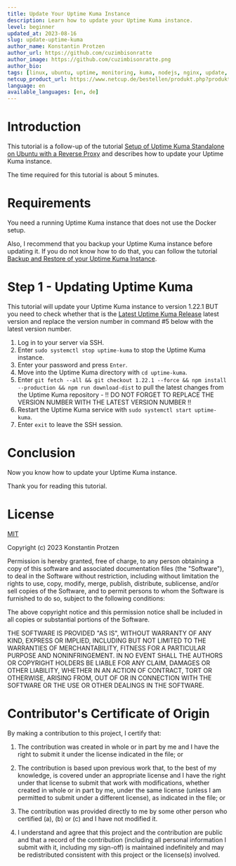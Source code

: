 ```yaml
---
title: Update Your Uptime Kuma Instance
description: Learn how to update your Uptime Kuma instance.
level: beginner
updated_at: 2023-08-16
slug: update-uptime-kuma
author_name: Konstantin Protzen
author_url: https://github.com/cuzimbisonratte
author_image: https://github.com/cuzimbisonratte.png
author_bio:
tags: [linux, ubuntu, uptime, monitoring, kuma, nodejs, nginx, update, up-to-date]
netcup_product_url: https://www.netcup.de/bestellen/produkt.php?produkt=2991
language: en
available_languages: [en, de]
---
```


# Introduction

This tutorial is a follow-up of the tutorial [Setup of Uptime Kuma Standalone on Ubuntu with a Reverse Proxy](https://community.netcup.com/en/tutorials/ubuntu-uptime-kuma-standalone-installation) and describes how to update your Uptime Kuma instance.

The time required for this tutorial is about 5 minutes.

# Requirements

You need a running Uptime Kuma instance that does not use the Docker setup.

Also, I recommend that you backup your Uptime Kuma instance before updating it. If you do not know how to do that, you can follow the tutorial [Backup and Restore of your Uptime Kuma Instance](https://community.netcup.com/en/tutorials/backup-uptime-kuma).

# Step 1 - Updating Uptime Kuma

This tutorial will update your Uptime Kuma instance to version 1.22.1 BUT you need to check whether that is the [Latest Uptime Kuma Release](https://github.com/louislam/uptime-kuma/releases/latest) latest version and replace the version number in command #5 below with the latest version number.

1. Log in to your server via SSH.
2. Enter `sudo systemctl stop uptime-kuma` to stop the Uptime Kuma instance.
3. Enter your password and press `Enter`.
4. Move into the Uptime Kuma directory with `cd uptime-kuma`.
5. Enter `git fetch --all && git checkout 1.22.1 --force && npm install --production && npm run download-dist` to pull the latest changes from the Uptime Kuma repository - !! DO NOT FORGET TO REPLACE THE VERSION NUMBER WITH THE LATEST VERSION NUMBER !!
6. Restart the Uptime Kuma service with `sudo systemctl start uptime-kuma`.
7. Enter `exit` to leave the SSH session.

# Conclusion

Now you know how to update your Uptime Kuma instance.

Thank you for reading this tutorial.

# License

[MIT](https://github.com/netcup-community/community-tutorials/blob/main/LICENSE)

Copyright (c) 2023 Konstantin Protzen

Permission is hereby granted, free of charge, to any person obtaining a copy of this software and associated documentation files (the "Software"), to deal in the Software without restriction, including without limitation the rights to use, copy, modify, merge, publish, distribute, sublicense, and/or sell copies of the Software, and to permit persons to whom the Software is furnished to do so, subject to the following conditions:

The above copyright notice and this permission notice shall be included in all copies or substantial portions of the Software.

THE SOFTWARE IS PROVIDED "AS IS", WITHOUT WARRANTY OF ANY KIND, EXPRESS OR IMPLIED, INCLUDING BUT NOT LIMITED TO THE WARRANTIES OF MERCHANTABILITY, FITNESS FOR A PARTICULAR PURPOSE AND NONINFRINGEMENT. IN NO EVENT SHALL THE AUTHORS OR COPYRIGHT HOLDERS BE LIABLE FOR ANY CLAIM, DAMAGES OR OTHER LIABILITY, WHETHER IN AN ACTION OF CONTRACT, TORT OR OTHERWISE, ARISING FROM, OUT OF OR IN CONNECTION WITH THE SOFTWARE OR THE USE OR OTHER DEALINGS IN THE SOFTWARE.

# Contributor's Certificate of Origin

By making a contribution to this project, I certify that:

1.  The contribution was created in whole or in part by me and I have the right to submit it under the license indicated in the file; or

2.  The contribution is based upon previous work that, to the best of my knowledge, is covered under an appropriate license and I have the right under that license to submit that work with modifications, whether created in whole or in part by me, under the same license (unless I am permitted to submit under a different license), as indicated in the file; or

3.  The contribution was provided directly to me by some other person who certified (a), (b) or (c) and I have not modified it.

4.  I understand and agree that this project and the contribution are public and that a record of the contribution (including all personal information I submit with it, including my sign-off) is maintained indefinitely and may be redistributed consistent with this project or the license(s) involved.
